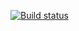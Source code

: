 [![Build status](https://ci.appveyor.com/api/projects/status/yskjg0gb4uompvmm?svg=true)](https://ci.appveyor.com/project/Chuzhoi/api-autotest)